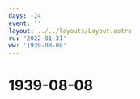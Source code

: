 ```yaml
---
days: -24
event: ''
layout: ../../layouts/Layout.astro
ru: '2022-01-31'
ww: '1939-08-08'
---
```


# 1939-08-08